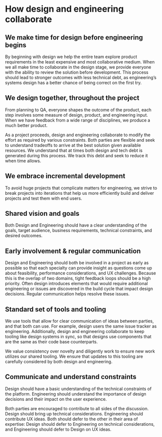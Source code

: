 # How design and engineering collaborate

## We make time for design before engineering begins 
By beginning with design we help the entire team explore product requirements in the least expensive and most collaborative medium. When we all make time to collaborate in the design stage, we provide everyone with the ability to review the solution before development. This process should lead to stronger outcomes with less technical debt, as engineering’s systems design has a better chance of being correct on the first try.

## We design together, throughout the project
From planning to QA, everyone shapes the outcome of the product, each step involves some measure of design, product, and engineering input. When we have feedback from a wide range of disciplines, we produce a much better product. 

As a project proceeds, design and engineering collaborate to modify the effort as required by various constraints. Both parties are flexible and seek to understand tradeoffs to arrive at the best solution given available resources. We understand that at times both design and tech debt is generated during this process. We track this debt and seek to reduce it when time allows. 

## We embrace incremental development

To avoid huge projects that complicate matters for engineering, we strive to break projects into iterations that help us more efficiently build and deliver projects and test them with end users. 

## Shared vision and goals
Both Design and Engineering should have a clear understanding of the goals, target audience, business requirements, technical constraints, and desired outcomes.

## Early involvement & regular communication
Design and Engineering should both be involved in a project as early as possible so that each specialty can provide insight as questions come up about feasibility, performance considerations, and UX challenges. Because this is the overlap of two domains, tight feedback loops should be a high priority. Often design introduces elements that would require additional engineering or issues are discovered in the build cycle that impact design decisions. Regular communication helps resolve these issues.

## Standard set of tools and tooling
We use tools that allow for clear communication of ideas between parties, and that both can use. For example, design users the same issue tracker as engineering. Additionally, design and engineering collaborate to keep tooling like design systems in sync, so that designs use components that are the same as their code base counterparts. 

We value consistency over novelty and diligently work to ensure new work utilizes our shared tooling. We ensure that updates to this tooling are carefully considered by both design and engineering. 

## Communicate and understand constraints
Design should have a basic understanding of the technical constraints of the platform. Engineering should understand the importance of design decisions and their impact on the user experience.

Both parties are encouraged to contribute to all sides of the discussion. Design should bring up technical considerations. Engineering should contribute UX ideas. Both should defer to the other in their area of expertise: Design should defer to Engineering on technical considerations, and Engineering should defer to Design on UX ideas.
